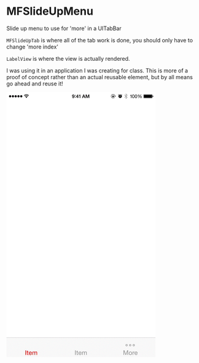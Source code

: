 # MFSlideUpMenu
Slide up menu to use for 'more' in a UITabBar

`MFSlideUpTab` is where all of the tab work is done, you should only have to change 'more index'

`LabelView` is where the view is actually rendered.

I was using it in an application I was creating for class. This is more of a proof of concept rather than an actual reusable element, but by all means go ahead and reuse it! 

![anim](https://github.com/MattFaluotico/MFSlideUpMenu/blob/master/MFSlideUp.gif)